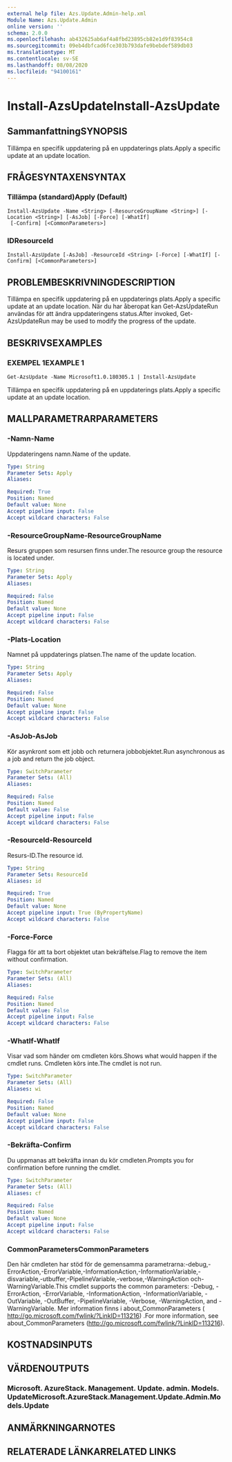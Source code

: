 ```yaml
---
external help file: Azs.Update.Admin-help.xml
Module Name: Azs.Update.Admin
online version: ''
schema: 2.0.0
ms.openlocfilehash: ab432625ab6af4a8fbd23895cb82e1d9f83954c8
ms.sourcegitcommit: 09eb4dbfcad6fce303b793dafe9bebdef589db03
ms.translationtype: MT
ms.contentlocale: sv-SE
ms.lasthandoff: 08/08/2020
ms.locfileid: "94100161"
---
```

# <span data-ttu-id="12c24-101">Install-AzsUpdate</span><span class="sxs-lookup"><span data-stu-id="12c24-101">Install-AzsUpdate</span></span>

## <span data-ttu-id="12c24-102">Sammanfattning</span><span class="sxs-lookup"><span data-stu-id="12c24-102">SYNOPSIS</span></span>
<span data-ttu-id="12c24-103">Tillämpa en specifik uppdatering på en uppdaterings plats.</span><span class="sxs-lookup"><span data-stu-id="12c24-103">Apply a specific update at an update location.</span></span>

## <span data-ttu-id="12c24-104">FRÅGESYNTAXEN</span><span class="sxs-lookup"><span data-stu-id="12c24-104">SYNTAX</span></span>

### <span data-ttu-id="12c24-105">Tillämpa (standard)</span><span class="sxs-lookup"><span data-stu-id="12c24-105">Apply (Default)</span></span>
```
Install-AzsUpdate -Name <String> [-ResourceGroupName <String>] [-Location <String>] [-AsJob] [-Force] [-WhatIf]
 [-Confirm] [<CommonParameters>]
```

### <span data-ttu-id="12c24-106">ID</span><span class="sxs-lookup"><span data-stu-id="12c24-106">ResourceId</span></span>
```
Install-AzsUpdate [-AsJob] -ResourceId <String> [-Force] [-WhatIf] [-Confirm] [<CommonParameters>]
```

## <span data-ttu-id="12c24-107">PROBLEMBESKRIVNING</span><span class="sxs-lookup"><span data-stu-id="12c24-107">DESCRIPTION</span></span>
<span data-ttu-id="12c24-108">Tillämpa en specifik uppdatering på en uppdaterings plats.</span><span class="sxs-lookup"><span data-stu-id="12c24-108">Apply a specific update at an update location.</span></span> <span data-ttu-id="12c24-109">När du har åberopat kan Get-AzsUpdateRun användas för att ändra uppdateringens status.</span><span class="sxs-lookup"><span data-stu-id="12c24-109">After invoked, Get-AzsUpdateRun may be used to modify the progress of the update.</span></span>

## <span data-ttu-id="12c24-110">BESKRIVS</span><span class="sxs-lookup"><span data-stu-id="12c24-110">EXAMPLES</span></span>

### <span data-ttu-id="12c24-111">EXEMPEL 1</span><span class="sxs-lookup"><span data-stu-id="12c24-111">EXAMPLE 1</span></span>
```
Get-AzsUpdate -Name Microsoft1.0.180305.1 | Install-AzsUpdate
```

<span data-ttu-id="12c24-112">Tillämpa en specifik uppdatering på en uppdaterings plats.</span><span class="sxs-lookup"><span data-stu-id="12c24-112">Apply a specific update at an update location.</span></span>

## <span data-ttu-id="12c24-113">MALLPARAMETRAR</span><span class="sxs-lookup"><span data-stu-id="12c24-113">PARAMETERS</span></span>

### <span data-ttu-id="12c24-114">-Namn</span><span class="sxs-lookup"><span data-stu-id="12c24-114">-Name</span></span>
<span data-ttu-id="12c24-115">Uppdateringens namn.</span><span class="sxs-lookup"><span data-stu-id="12c24-115">Name of the update.</span></span>

```yaml
Type: String
Parameter Sets: Apply
Aliases:

Required: True
Position: Named
Default value: None
Accept pipeline input: False
Accept wildcard characters: False
```

### <span data-ttu-id="12c24-116">-ResourceGroupName</span><span class="sxs-lookup"><span data-stu-id="12c24-116">-ResourceGroupName</span></span>
<span data-ttu-id="12c24-117">Resurs gruppen som resursen finns under.</span><span class="sxs-lookup"><span data-stu-id="12c24-117">The resource group the resource is located under.</span></span>

```yaml
Type: String
Parameter Sets: Apply
Aliases:

Required: False
Position: Named
Default value: None
Accept pipeline input: False
Accept wildcard characters: False
```

### <span data-ttu-id="12c24-118">-Plats</span><span class="sxs-lookup"><span data-stu-id="12c24-118">-Location</span></span>
<span data-ttu-id="12c24-119">Namnet på uppdaterings platsen.</span><span class="sxs-lookup"><span data-stu-id="12c24-119">The name of the update location.</span></span>

```yaml
Type: String
Parameter Sets: Apply
Aliases:

Required: False
Position: Named
Default value: None
Accept pipeline input: False
Accept wildcard characters: False
```

### <span data-ttu-id="12c24-120">-AsJob</span><span class="sxs-lookup"><span data-stu-id="12c24-120">-AsJob</span></span>
<span data-ttu-id="12c24-121">Kör asynkront som ett jobb och returnera jobbobjektet.</span><span class="sxs-lookup"><span data-stu-id="12c24-121">Run asynchronous as a job and return the job object.</span></span>

```yaml
Type: SwitchParameter
Parameter Sets: (All)
Aliases:

Required: False
Position: Named
Default value: False
Accept pipeline input: False
Accept wildcard characters: False
```

### <span data-ttu-id="12c24-122">-ResourceId</span><span class="sxs-lookup"><span data-stu-id="12c24-122">-ResourceId</span></span>
<span data-ttu-id="12c24-123">Resurs-ID.</span><span class="sxs-lookup"><span data-stu-id="12c24-123">The resource id.</span></span>

```yaml
Type: String
Parameter Sets: ResourceId
Aliases: id

Required: True
Position: Named
Default value: None
Accept pipeline input: True (ByPropertyName)
Accept wildcard characters: False
```

### <span data-ttu-id="12c24-124">-Force</span><span class="sxs-lookup"><span data-stu-id="12c24-124">-Force</span></span>
<span data-ttu-id="12c24-125">Flagga för att ta bort objektet utan bekräftelse.</span><span class="sxs-lookup"><span data-stu-id="12c24-125">Flag to remove the item without confirmation.</span></span>

```yaml
Type: SwitchParameter
Parameter Sets: (All)
Aliases:

Required: False
Position: Named
Default value: False
Accept pipeline input: False
Accept wildcard characters: False
```

### <span data-ttu-id="12c24-126">-WhatIf</span><span class="sxs-lookup"><span data-stu-id="12c24-126">-WhatIf</span></span>
<span data-ttu-id="12c24-127">Visar vad som händer om cmdleten körs.</span><span class="sxs-lookup"><span data-stu-id="12c24-127">Shows what would happen if the cmdlet runs.</span></span>
<span data-ttu-id="12c24-128">Cmdleten körs inte.</span><span class="sxs-lookup"><span data-stu-id="12c24-128">The cmdlet is not run.</span></span>

```yaml
Type: SwitchParameter
Parameter Sets: (All)
Aliases: wi

Required: False
Position: Named
Default value: None
Accept pipeline input: False
Accept wildcard characters: False
```

### <span data-ttu-id="12c24-129">-Bekräfta</span><span class="sxs-lookup"><span data-stu-id="12c24-129">-Confirm</span></span>
<span data-ttu-id="12c24-130">Du uppmanas att bekräfta innan du kör cmdleten.</span><span class="sxs-lookup"><span data-stu-id="12c24-130">Prompts you for confirmation before running the cmdlet.</span></span>

```yaml
Type: SwitchParameter
Parameter Sets: (All)
Aliases: cf

Required: False
Position: Named
Default value: None
Accept pipeline input: False
Accept wildcard characters: False
```

### <span data-ttu-id="12c24-131">CommonParameters</span><span class="sxs-lookup"><span data-stu-id="12c24-131">CommonParameters</span></span>
<span data-ttu-id="12c24-132">Den här cmdleten har stöd för de gemensamma parametrarna:-debug,-ErrorAction,-ErrorVariable,-InformationAction,-InformationVariable,-disvariable,-utbuffer,-PipelineVariable,-verbose,-WarningAction och-WarningVariable.</span><span class="sxs-lookup"><span data-stu-id="12c24-132">This cmdlet supports the common parameters: -Debug, -ErrorAction, -ErrorVariable, -InformationAction, -InformationVariable, -OutVariable, -OutBuffer, -PipelineVariable, -Verbose, -WarningAction, and -WarningVariable.</span></span> <span data-ttu-id="12c24-133">Mer information finns i about_CommonParameters ( http://go.microsoft.com/fwlink/?LinkID=113216) .</span><span class="sxs-lookup"><span data-stu-id="12c24-133">For more information, see about_CommonParameters (http://go.microsoft.com/fwlink/?LinkID=113216).</span></span>

## <span data-ttu-id="12c24-134">KOSTNADS</span><span class="sxs-lookup"><span data-stu-id="12c24-134">INPUTS</span></span>

## <span data-ttu-id="12c24-135">VÄRDEN</span><span class="sxs-lookup"><span data-stu-id="12c24-135">OUTPUTS</span></span>

### <span data-ttu-id="12c24-136">Microsoft. AzureStack. Management. Update. admin. Models. Update</span><span class="sxs-lookup"><span data-stu-id="12c24-136">Microsoft.AzureStack.Management.Update.Admin.Models.Update</span></span>

## <span data-ttu-id="12c24-137">ANMÄRKNINGAR</span><span class="sxs-lookup"><span data-stu-id="12c24-137">NOTES</span></span>

## <span data-ttu-id="12c24-138">RELATERADE LÄNKAR</span><span class="sxs-lookup"><span data-stu-id="12c24-138">RELATED LINKS</span></span>
